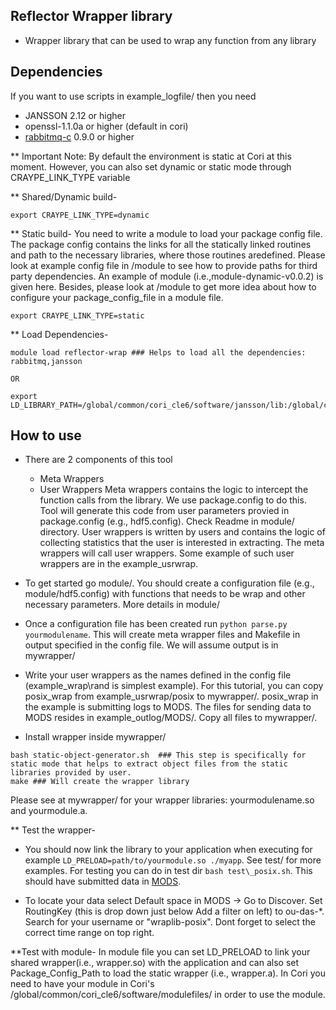 ## Reflector Wrapper library
* Wrapper library that can be used to wrap any function from any library

## Dependencies

If you want to use scripts in example\_logfile/ then you need

* JANSSON 2.12 or higher
* openssl-1.1.0a or higher (default in cori)
* [rabbitmq-c](https://github.com/alanxz/rabbitmq-c) 0.9.0 or higher 


** Important Note: By default the environment is static at Cori at this moment. However,  you can also set dynamic or static mode through CRAYPE_LINK_TYPE variable

** Shared/Dynamic build-
```
export CRAYPE_LINK_TYPE=dynamic
```

** Static build-
You need to write a module to load your package config file. The package config contains the links for all the statically linked routines and path to the necessary libraries, where those routines aredefined. Please look at example config file in /module to see how to provide paths for third party dependencies. An example of module (i.e.,module-dynamic-v0.0.2) is given here. Besides, please look at /module to get more idea about how to configure your package_config_file in a module file.
```
export CRAYPE_LINK_TYPE=static

```

** Load Dependencies-
```
module load reflector-wrap ### Helps to load all the dependencies: rabbitmq,jansson

OR

export LD_LIBRARY_PATH=/global/common/cori_cle6/software/jansson/lib:/global/common/cori_cle6/software/rabbitmq/0.9.0/lib64:$LD_LIBRARY_PATH 
```  

## How to use
* There are 2 components of this tool
	- Meta Wrappers
	- User Wrappers
Meta wrappers contains the logic to intercept the function calls from the library. We use package.config to do this. Tool will generate this code from user parameters provied in package.config (e.g., hdf5.config). Check Readme in module/ directory. User wrappers is written by users and contains the logic of collecting statistics that the user is interested in extracting. The meta wrappers will call user wrappers. Some example of such user wrappers are in the example_usrwrap. 

* To get started go module/. You should create a configuration file (e.g., module/hdf5.config) with functions that needs to be wrap and other necessary parameters. More details in module/

* Once a configuration file has been created run ``python parse.py yourmodulename``. This will create meta wrapper files and Makefile in output specified in the config file. We will assume output is in mywrapper/ 

* Write your user wrappers as the names defined in the config file (example_wrap\rand is simplest example). For this tutorial, you can copy posix_wrap from example_usrwrap/posix to mywrapper/. posix_wrap in the example is submitting logs to MODS. The files for sending data to MODS resides in example_outlog/MODS/. Copy all files to mywrapper/. 

* Install wrapper inside mywrapper/
```
bash static-object-generator.sh  ### This step is specifically for static mode that helps to extract object files from the static libraries provided by user.
make ### Will create the wrapper library
```

Please see at  mywrapper/ for your wrapper libraries: yourmodulename.so and yourmodule.a. 

** Test the wrapper-
* You should now link the library to your application when executing for example `LD_PRELOAD=path/to/yourmodule.so ./myapp`. See test/ for more examples. For testing you can do in test dir `bash test\_posix.sh`. This should have submitted data in [MODS](https://kb.nersc.gov). 

* To locate your data select Default space in MODS -> Go to Discover. Set RoutingKey (this is drop down just below Add a filter on left) to ou-das-\*. Search for your username or "wraplib-posix". Dont forget to select the correct time range on top right.

**Test with module- In module file you can set LD_PRELOAD to link your shared wrapper(i.e., wrapper.so) with the application  and can also set Package_Config_Path to load the static wrapper (i.e., wrapper.a). In Cori you need to have your module in Cori's /global/common/cori_cle6/software/modulefiles/ in order to use the module.

